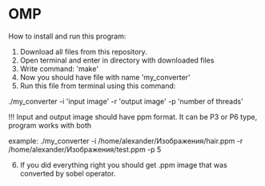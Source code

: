 # OMP
How to install and run this program:
  1) Download all files from this repository.
  2) Open terminal and enter in directory with downloaded files
  3) Write command: 'make'
  4) Now you should have file with name 'my_converter'
  5) Run this file from terminal using this command:
  
  ./my_converter -i 'input image' -r 'output image' -p 'number of threads'
  
  !!! Input and output image should have ppm format. It can be P3 or P6 type, program works with both
  
  example: ./my_converter -i /home/alexander/Изображения/hair.ppm -r /home/alexander/Изображения/test.ppm -p 5
  
  6) If you did everything right you should get .ppm image that was converted by sobel operator.

